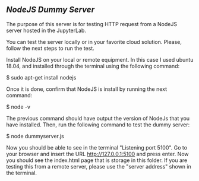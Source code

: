 *NodeJS Dummy Server*
-----------------------

The purpose of this server is for testing HTTP request from a NodeJS server hosted in the JupyterLab.

You can test the server locally or in your favorite cloud solution. Please, follow the next steps to run the test.

Install NodeJS on your local or remote equipment. In this case I used ubuntu 18.04, and installed through the terminal using the following command:


$ sudo apt-get install nodejs

Once it is done, confirm that NodeJS is install by running the next command:

$ node -v

The previous command should have output the version of NodeJs that you have installed. Then, run the following command to test the dummy server:

$ node dummyserver.js

Now you should be able to see in the terminal "Listening port 5100". Go to your browser and insert the URL http://127.0.0.1:5100 and press enter. Now you should see the index.html page that is storage in this folder. If you are testing this from a remote server, please use the "server address" shown in the terminal.
